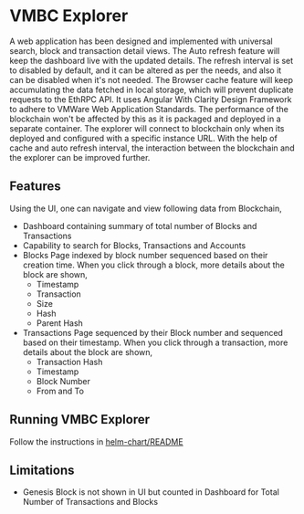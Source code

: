 # VMBC Explorer

A web application has been designed and implemented with universal search, block and transaction detail views. The Auto refresh feature will keep the dashboard live with the updated details. The refresh interval is set to disabled by default, and it can be altered as per the needs, and also it can be disabled when it's not needed. The Browser cache feature will keep accumulating the data fetched in local storage, which will prevent duplicate requests to the EthRPC API. It uses Angular With Clarity Design Framework to adhere to VMWare Web Application Standards. The performance of the blockchain won't be affected by this as it is packaged and deployed in a separate container. The explorer will connect to blockchain only when its deployed and configured with a specific instance URL. With the help of cache and auto refresh interval, the interaction between the blockchain and the explorer can be improved further.

## Features
Using the UI, one can navigate and view following data from Blockchain,
- Dashboard containing summary of total number of Blocks and Transactions
- Capability to search for Blocks, Transactions and Accounts
- Blocks Page indexed by block number sequenced based on their creation time. When you click through a block, more details about the block are shown,
  - Timestamp
  - Transaction
  - Size
  - Hash
  - Parent Hash
- Transactions Page sequenced by their Block number and sequenced based on their timestamp. When you click through a transaction, more details about the block are shown,
  - Transaction Hash
  - Timestamp
  - Block Number
  - From and To

## Running VMBC Explorer

Follow the instructions in [helm-chart/README](./helm-chart/README.md)

## Limitations
- Genesis Block is not shown in UI but counted in Dashboard for Total Number of Transactions and Blocks

